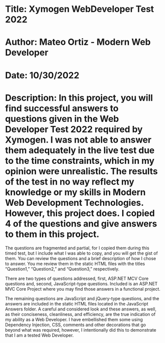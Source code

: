 # Title: Xymogen WebDeveloper Test 2022

# Author: Mateo Ortiz - Modern Web Developer 

# Date: 10/30/2022

# Description: In this project, you will find successful answers to questions given in the Web Developer Test 2022 required by Xymogen. I was not able to answer them adequately in the live test due to the time constraints, which in my opinion were unrealistic. The results of the test in no way reflect my knowledge or my skills in Modern Web Development Technologies. However, this project does. I copied 4 of the questions and give answers to them in this project.

The questions are fragmented and partial, for I copied them during this timed test, but I include what I was able to copy, and you will get the gist of them. You can review the questions and a brief description of how I chose to answer. You me review them in the static HTML files with the titles “Question1,” “Question2,” and “Question3,” respectively.
 
There are two types of questions addressed, first, ASP.NET MCV Core questions and, second, JavaScript-type questions. Included is an ASP.NET MVC Core Project where you may find those answers in a functional project. 

The remaining questions are JavaScript and jQuery-type questions, and the answers are included in the static HTML files located in the JavaScript Answers folder.
A careful and considered look and these answers, as well, as their conciseness, cleanliness, and efficiency, are the true indication of my ability as a Web Developer. I have embellished them some using Dependency Injection, CSS, comments and other decorations that go beyond what was required, however, I intentionally did this to demonstrate that I am a tested Web Developer.

